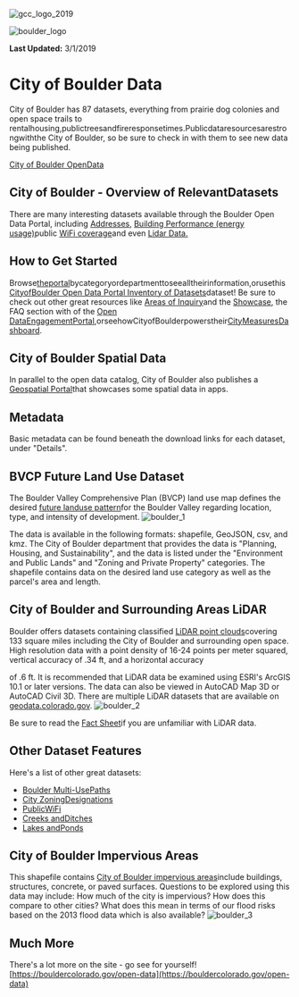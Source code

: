 ![gcc_logo_2019](https://github.com/GoCodeColorado/GoCodeColorado-kbase-public/blob/master/2020_Resources/Data/imagesgcc_logo_2019.png)

![boulder_logo](https://github.com/GoCodeColorado/GoCodeColorado-kbase-public/blob/master/2020_Resources/Data/imagesboulder_logo.jpg)

**Last Updated:** 3/1/2019

# City of Boulder Data

City of Boulder has 87 datasets, everything from prairie dog colonies and open space trails to rentalhousing,publictreesandfireresponsetimes.Publicdataresourcesarestrongwiththe City of Boulder, so be sure to check in with them to see new data being published.

[City of Boulder Open](https://bouldercolorado.gov/open-data)[Data](https://bouldercolorado.gov/open-data)



## City of Boulder - Overview of RelevantDatasets

There are many interesting datasets available through the Boulder Open Data Portal, including [Addresses](https://bouldercolorado.gov/open-data/boulder-addresses/), [Building Performance (energy usage)](https://bouldercolorado.gov/open-data/boulder-building-performance-program/)public [WiFi coverage](https://bouldercolorado.gov/open-data/boulder-connect-boulder-wifi-coverage/)and even [Lidar Data.](https://bouldercolorado.gov/open-data/city-of-boulder-lidar/)

## How to Get Started

Browse[the](https://bouldercolorado.gov/open-data/)[portal](https://bouldercolorado.gov/open-data/)bycategoryordepartmenttoseealltheirinformation,orusethis[City](https://bouldercolorado.gov/open-data/boulder-open-data-catalog-datasets/)[of](https://bouldercolorado.gov/open-data/boulder-open-data-catalog-datasets/)[Boulder Open Data Portal Inventory of Datasets](https://bouldercolorado.gov/open-data/boulder-open-data-catalog-datasets/)dataset! Be sure to check out other great resources like [Areas of Inquiry](https://bouldercolorado.gov/open-data/areas-of-inquiry)and the [Showcase](https://bouldercolorado.gov/open-data/showcase), the FAQ section with of the [Open Data](https://bouldercolorado.gov/open-data-engage)[Engagement](https://bouldercolorado.gov/open-data-engage)[Portal](https://bouldercolorado.gov/open-data-engage),orseehowCityofBoulderpowerstheir[City](https://bouldercolorado.gov/boulder-measures)[Measures](https://bouldercolorado.gov/boulder-measures)[Dashboard](https://bouldercolorado.gov/boulder-measures).

## City of Boulder Spatial Data

In parallel to the open data catalog, City of Boulder also publishes a [Geospatial Portal](https://bouldercolorado.gov/maps)that showcases some spatial data in apps.

## Metadata

Basic metadata can be found beneath the download links for each dataset, under &quot;Details&quot;.

## BVCP Future Land Use Dataset


The Boulder Valley Comprehensive Plan (BVCP) land use map defines the desired [future land](https://bouldercolorado.gov/open-data/boulder-bvcp-future-land-use/)[use pattern](https://bouldercolorado.gov/open-data/boulder-bvcp-future-land-use/)for the Boulder Valley regarding location, type, and intensity of development.
![boulder_1](https://github.com/GoCodeColorado/GoCodeColorado-kbase-public/blob/master/2020_Resources/Data/imagesboulder_1.jpg)


The data is available in the following formats: shapefile, GeoJSON, csv, and kmz. The City of Boulder department that provides the data is &quot;Planning, Housing, and Sustainability&quot;, and the data is listed under the &quot;Environment and Public Lands&quot; and &quot;Zoning and Private Property&quot; categories. The shapefile contains data on the desired land use category as well as the parcel&#39;s area and length.







## City of Boulder and Surrounding Areas LiDAR

Boulder offers datasets containing classified [LiDAR point clouds](https://bouldercolorado.gov/open-data/city-of-boulder-lidar/)covering 133 square miles including the City of Boulder and surrounding open space. High resolution data with a point density of 16-24 points per meter squared, vertical accuracy of .34 ft, and a horizontal accuracy


of .6 ft. It is recommended that LiDAR data be examined using ESRI&#39;s ArcGIS 10.1 or later versions. The data can also be viewed in AutoCAD Map 3D or AutoCAD Civil 3D. There are multiple LiDAR datasets that are available on [geodata.colorado.gov](https://geodata.co.gov/).
![boulder_2](https://github.com/GoCodeColorado/GoCodeColorado-kbase-public/blob/master/2020_Resources/Data/imagesboulder_2.jpg)



Be sure to read the [Fact Sheet](https://www-static.bouldercolorado.gov/docs/opendata/city_of_boulder_lidar_faq.pdf?_ga=2.130772491.526547551.1541434381-2051361335.1541434381)if you are unfamiliar with LiDAR data.

## Other Dataset Features

Here&#39;s a list of other great datasets:

- [Boulder Multi-Use](https://bouldercolorado.gov/open-data/city-of-boulder-multi-use-paths/)[Paths](https://bouldercolorado.gov/open-data/city-of-boulder-multi-use-paths/)
- [City Zoning](https://bouldercolorado.gov/open-data/boulder-zoning/)[Designations](https://bouldercolorado.gov/open-data/boulder-zoning/)
- [Public](https://bouldercolorado.gov/open-data/boulder-connect-boulder-wifi-coverage/)[WiFi](https://bouldercolorado.gov/open-data/boulder-connect-boulder-wifi-coverage/)
- [Creeks and](https://bouldercolorado.gov/open-data/city-of-boulder-creeks-and-ditches/)[Ditches](https://bouldercolorado.gov/open-data/city-of-boulder-creeks-and-ditches/)
- [Lakes and](https://bouldercolorado.gov/open-data/city-of-boulder-lakes-and-ponds/)[Ponds](https://bouldercolorado.gov/open-data/city-of-boulder-lakes-and-ponds/)



## City of Boulder Impervious Areas

This shapefile contains [City of Boulder impervious areas](https://bouldercolorado.gov/open-data/impervious-areas/)include buildings, structures, concrete, or paved surfaces. Questions to be explored using this data may include: How much of the city is impervious? How does this compare to other cities? What does this mean in terms of our flood risks based on the 2013 flood data which is also available?
![boulder_3](https://github.com/GoCodeColorado/GoCodeColorado-kbase-public/blob/master/2020_Resources/Data/imagesboulder_3.jpg)

## Much More

There&#39;s a lot more on the site - go see for yourself! [https://bouldercolorado.gov/open-data](https://bouldercolorado.gov/open-data)